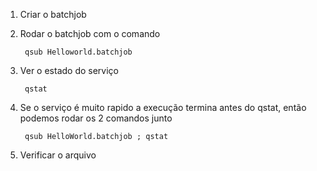 1. Criar o batchjob

2. Rodar o batchjob com o comando
	
		qsub Helloworld.batchjob
		
3. Ver o estado do serviço

		qstat
		
4. Se o serviço é muito rapido a execução termina antes do qstat, então podemos rodar os 2 comandos junto

		qsub HelloWorld.batchjob ; qstat
		
5. Verificar o arquivo

		